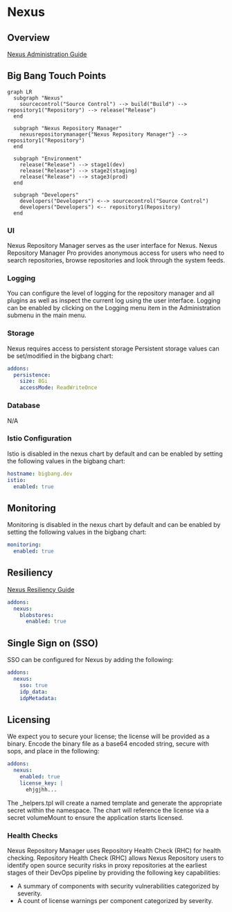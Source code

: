 # Nexus

## Overview

[Nexus Administration Guide](https://help.sonatype.com/repomanager3/nexus-repository-administration/administration-menu)

## Big Bang Touch Points

```mermaid
graph LR
  subgraph "Nexus"
    sourcecontrol("Source Control") --> build("Build") --> repository1("Repository") --> release("Release")
  end

  subgraph "Nexus Repository Manager"
    nexusrepositorymanager{"Nexus Repository Manager"} --> repository1("Repository")
  end

  subgraph "Environment"
    release("Release") --> stage1(dev)
    release("Release") --> stage2(staging)
    release("Release") --> stage3(prod)
  end

  subgraph "Developers"
    developers("Developers") <--> sourcecontrol("Source Control")
    developers("Developers") <-- repository1(Repository)
  end
```

### UI

Nexus Repository Manager serves as the user interface for Nexus.  Nexus Repository Manager Pro provides anonymous access for users who need to search repositories, browse repositories and look through the system feeds.

### Logging

You can configure the level of logging for the repository manager and all plugins as well as inspect the current log using the user interface.
Logging can be enabled by clicking on the Logging menu item in the Administration submenu in the main menu.

### Storage

Nexus requires access to persistent storage
Persistent storage values can be set/modified in the bigbang chart:

```yaml
addons:
  persistence:
    size: 8Gi
    accessMode: ReadWriteOnce
```

### Database

N/A

### Istio Configuration

Istio is disabled in the nexus chart by default and can be enabled by setting the following values in the bigbang chart:

```yaml
hostname: bigbang.dev
istio:
  enabled: true
```

## Monitoring

Monitoring is disabled in the nexus chart by default and can be enabled by setting the following values in the bigbang chart:

```yaml
monitoring:
  enabled: true
```

## Resiliency

[Nexus Resiliency Guide](https://help.sonatype.com/repomanager3/planning-your-implementation/resiliency-and-high-availability#ResiliencyandHighAvailability-BackupandRestoration)

```yaml
addons:
  nexus:
    blobstores:
      enabled: true
```

## Single Sign on (SSO)

SSO can be configured for Nexus by adding the following:

```yaml
addons:
  nexus:
    sso: true
    idp_data:
    idpMetadata:
```

## Licensing

We expect you to secure your license; the license will be provided as a binary. Encode the binary file as a base64
encoded string, secure with sops, and place in the following:

```yaml
addons:
  nexus:
    enabled: true
    license_key: |
      ehjgjhh...
```

The _helpers.tpl will create a named template and generate the appropriate secret within the namespace. The chart will reference the
license via a secret volumeMount to ensure the application starts licensed.

### Health Checks

Nexus Repository Manager uses Repository Health Check (RHC) for health checking. Repository Health Check (RHC) allows Nexus Repository users to identify open source security risks in proxy repositories at the earliest stages of their DevOps pipeline by providing the following key capabilities:

- A summary of components with security vulnerabilities categorized by severity.
- A count of license warnings per component categorized by severity.
